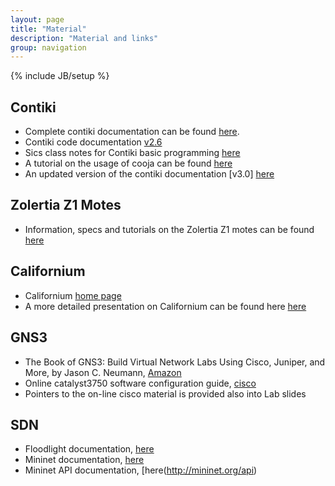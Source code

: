 ```yaml
---
layout: page
title: "Material"
description: "Material and links"
group: navigation
---
```

{% include JB/setup %}

## Contiki 
* Complete contiki documentation can be found [here](https://github.com/contiki-os/contiki/wiki).
* Contiki code documentation [v2.6](http://contiki.sourceforge.net/docs/2.6/)
* Sics class notes for Contiki basic programming [here](https://www.sics.se/~thiemo/seniot09cccc-notes.pdf)
* A tutorial on the usage of cooja can be found [here](http://cnds.eecs.jacobs-university.de/courses/iotlab-2013/cooja.pdf)
* An updated version of the contiki documentation [v3.0] [here](http://www.eistec.se/docs/contiki/index.html)

## Zolertia Z1 Motes
* Information, specs and tutorials on the Zolertia Z1 motes can be found [here](http://zolertia.sourceforge.net/wiki/index.php/Main_Page)

## Californium 
* Californium [home page](http://www.eclipse.org/californium/)
* A more detailed presentation on Californium can be found here [here](https://www.eclipsecon.org/france2014/sites/default/files/slides/Hands-on%20with%20CoAP.pdf)

## GNS3
* The Book of GNS3: Build Virtual Network Labs Using Cisco, Juniper, and More,  by Jason C. Neumann, [Amazon](http://www.amazon.com/The-Book-GNS3-Virtual-Network/dp/1593275544)
* Online catalyst3750 software configuration guide, [cisco](http://www.cisco.com/c/en/us/td/docs/switches/lan/catalyst3750/software/release/12-2_55_se/configuration/guide/scg3750.pdf)
* Pointers to the on-line cisco material is provided also into Lab slides

## SDN
* Floodlight documentation, [here](http://www.projectfloodlight.org/documentation/)
* Mininet documentation, [here](https://github.com/mininet/mininet/wiki/Documentation)
* Mininet API documentation, [here(http://mininet.org/api)

